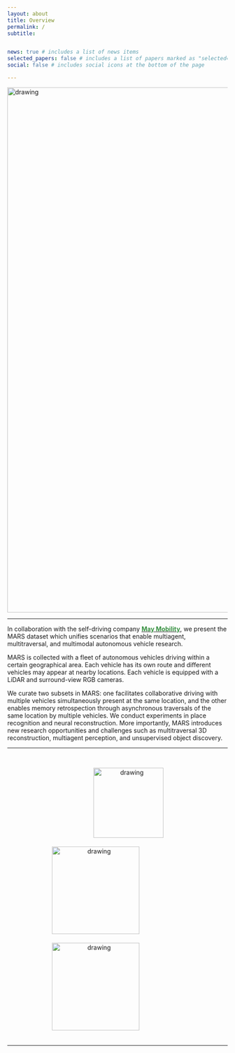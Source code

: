 ```yaml
---
layout: about
title: Overview
permalink: /
subtitle:


news: true # includes a list of news items
selected_papers: false # includes a list of papers marked as "selected={true}"
social: false # includes social icons at the bottom of the page

---
```


<img src="/MARS/assets/img/teaser.jpg" alt="drawing" style="width:1200px;" class="center"/>

---

In collaboration with the self-driving company [<span style="font-weight: bold; color:#369040">May Mobility</span>](https://maymobility.com/), we present the MARS dataset which unifies scenarios that enable multiagent, multitraversal, and multimodal autonomous vehicle research. 

MARS is collected with a fleet of autonomous vehicles driving within a certain geographical area. 
Each vehicle has its own route and different vehicles may appear at nearby locations. 
Each vehicle is equipped with a LiDAR and surround-view RGB cameras.

We curate two subsets in MARS: one facilitates collaborative driving with multiple vehicles simultaneously present at the same location, and the other enables memory retrospection through asynchronous traversals of the same location by multiple vehicles. 
We conduct experiments in place recognition and neural reconstruction. 
More importantly, MARS introduces new research opportunities and challenges such as multitraversal 3D reconstruction, multiagent perception, and unsupervised object discovery.

---
<br/>

<p style="text-align: center;">
    <img src="/MARS/assets/img/nyu_logo_2.png" alt="drawing" style="width:160px; margin: 0 100px 20px 150px;"/>
    <img src="/MARS/assets/img/ai4ce_logo.png" alt="drawing" style="width:200px; margin: 0 100px 20px 0;"/>
    <img src="/MARS/assets/img/may_logo.png" alt="drawing" style="width:200px; margin: 0 100px 20px 0;"/>
</p>

---
